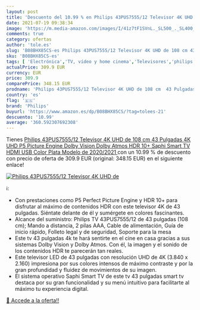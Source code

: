 ```yaml
---
layout: post
title: 'Descuento del 10.99 % en Philips 43PUS7555/12 Televisor 4K UHD de'
date: 2021-07-19 09:38:34
image: 'https://m.media-amazon.com/images/I/41z7tF1SVnL._SL500_._SL400_.jpg'
comments: true
category: ofertas
author: 'tole.es'
slug: 'B08BHX85CS-es Philips 43PUS7555/12 Televisor 4K UHD de 108 cm 43...'
sku: 'B08BHX85CS-es'
tags: [ 'Electrónica','TV, vídeo y home cinema','Televisores','philips','smart','televisor','tv', ]
actualPrice: 309.9 EUR
currency: EUR
price: 309.9
comparePrice: 348.15 EUR
prodname: 'Philips 43PUS7555/12 Televisor 4K UHD de 108 cm  43 Pulgadas   4K UHD  P5 Picture Engine  Dolby Vision  Dolby Atmos  HDR 10+  Saphi Smart TV  HDMI  USB   Color Plata  Modelo de 2020/2021 '
country: 'es'
flag: '🇪🇸'
brand: 'Philips'
buyurl: 'https://www.amazon.es/dp/B08BHX85CS/?tag=tolees-21'
descuento: '10.99'
average: '360.592307692308'
---
```


Tienes [Philips 43PUS7555/12 Televisor 4K UHD de 108 cm  43 Pulgadas   4K UHD  P5 Picture Engine  Dolby Vision  Dolby Atmos  HDR 10+  Saphi Smart TV  HDMI  USB   Color Plata  Modelo de 2020/2021 ](https://www.amazon.es/dp/B08BHX85CS/?tag=tolees-21) con un 10.99 % de descuento con precio de oferta de 309.9 EUR (original: 348.15 EUR) en el siguiente enlace!

[![Philips 43PUS7555/12 Televisor 4K UHD de](https://m.media-amazon.com/images/I/41z7tF1SVnL._SL500_._SL400_.jpg)](https://www.amazon.es/dp/B08BHX85CS/?tag=tolees-21)

ℹ️:

- Con prestaciones como P5 Perfect Picture Engine y HDR 10+ para disfrutar al máximo de contenidos HDR con este televisor 4K de 43 pulgadas. Siéntate delante de él y sumérgete en colores fascinantes.
- Alcance del suministro: Philips TV 43PUS7555/12 de 43 pulgadas (108 cm); Mando a distancia, 2 pilas AAA, Cable de alimentación, Guía de inicio rápido, Folleto legal y de seguridad, Soporte para la mesa
- Este tv 43 pulgadas 4k te hará sentirte en el cine en casa gracias a sus sistemas Dolby Vision y Dolby Atmos. Con él, la imagen y el sonido de los contenidos HDR te parecerán tan reales.
- Este televisor LED de 43 pulgadas con resolución UHD de 4K (3.840 x 2.160) impresiona por sus colores intensos de máximo contraste y por la gran profundidad y fluidez de movimientos de su imagen.
- El sistema operativo Saphi Smart TV de este tv 43 pulgadas smart tv destaca por su gran funcionalidad y su menú intuitivo para facilitarte al máximo tu experiencia digital.

[🛒 Accede a la oferta!!](https://www.amazon.es/dp/B08BHX85CS/?tag=tolees-21)
